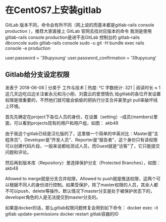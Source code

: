 # 在CentOS7上安装gitlab

GitLab 版本不同，命令会有所不同（网上说的而基本都是gitlab-rails console production ），推荐大家直接上 GitLab 官网去找对应版本的命令
我测是使用gitlab-rails console production是进不去GitLab 控制台的
gitlab-rails dbconcole
sudo gitlab-rails console
sudo -u git -H bundle exec rails console -e production

user.password = '39upyoung'
user.password_confirmation = '39upyoung'

## Gitlab给分支设定权限

 发表于 2018-06-06 |  分类于 工作与技术 |  热度: ℃
 字数统计: 321 |  阅读时长 ≈ 1
这几天边吃瓜边关注崔永元和冯小刚、刘震云的爱恨情仇
给gitlab的各位开发设置权限是很重要的，不然他们就可能会偷偷的把执行分支合并甚至git pull来破坏线上环境。

首先先确定在project下各位人员的身份，在设置（setting）–成员(members)里面，可以看到projects现有的用户和用户组，如图：
akb48

由于我这个gitlab已经是汉化版的了，这里做一个简单的中英对比：Master是“主程序员”、Developer是“开发人员”、Reporter是“报告者”，这个身份只有读权限可以创建代码片段，一般来说都给测试人员，而Guest就是“访客”了，它只能提交问题和评论。

然后再到版本库（Repository）里选择保护分支（Protected Branches），如图：
akb48

Allowed to merge就是分支合并权限，Allowed to push就是推送权限，这两个可以根据不同人的身份进行控制。如果受保护，除了master权限的人员，其余人都不可以push、delete等操作。默认情况下master分支是处于被保护状态下的，developer角色的人是无法提交到master分支的。

如果是docker的话，那么gitlab权限问题修复会用到如下命令：
docker exec -it gitlab update-permissions
docker restart gitlab容器的ID
